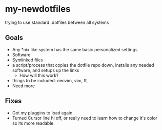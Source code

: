 # my-newdotfiles

trying to use standard .dotfiles between all systems

## Goals
* Any *nix like system has the same basic personalized settings
* Software
* Symlinked files
* a script/process that copies the dotfile repo down, installs any needed software, and setups up the links
    * How will this work?
* things to be included.  neovim, vim, ff, 
* Need more

## Fixes

* Got my pluggins to load again.
* Turned Cursor line hl off, or really need to learn how to change it's color so its more
  readable.
  
